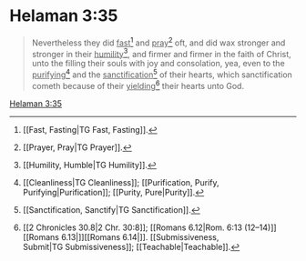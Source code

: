 # Helaman 3:35

> Nevertheless they did <u>fast</u>[^a] and <u>pray</u>[^b] oft, and did wax stronger and stronger in their <u>humility</u>[^c], and firmer and firmer in the faith of Christ, unto the filling their souls with joy and consolation, yea, even to the <u>purifying</u>[^d] and the <u>sanctification</u>[^e] of their hearts, which sanctification cometh because of their <u>yielding</u>[^f] their hearts unto God.

[Helaman 3:35](https://www.churchofjesuschrist.org/study/scriptures/bofm/hel/3?lang=eng&id=p35#p35)


[^a]: [[Fast, Fasting|TG Fast, Fasting]].  
[^b]: [[Prayer, Pray|TG Prayer]].  
[^c]: [[Humility, Humble|TG Humility]].  
[^d]: [[Cleanliness|TG Cleanliness]]; [[Purification, Purify, Purifying|Purification]]; [[Purity, Pure|Purity]].  
[^e]: [[Sanctification, Sanctify|TG Sanctification]].  
[^f]: [[2 Chronicles 30.8|2 Chr. 30:8]]; [[Romans 6.12|Rom. 6:13 (12–14)]][[Romans 6.13|]][[Romans 6.14|]]. [[Submissiveness, Submit|TG Submissiveness]]; [[Teachable|Teachable]].  
